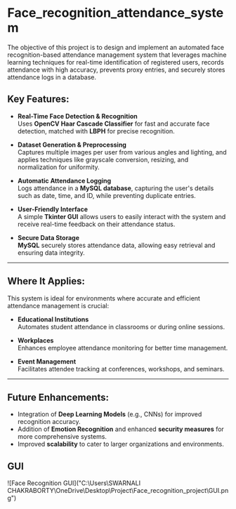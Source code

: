 # Face_recognition_attendance_system
The objective of this project is to design and implement an automated face recognition-based attendance management system that leverages machine learning techniques for real-time identification of registered users, records attendance with high accuracy, prevents proxy entries, and securely stores attendance logs in a database. 

## Key Features:

- **Real-Time Face Detection & Recognition**  
  Uses **OpenCV Haar Cascade Classifier** for fast and accurate face detection, matched with **LBPH** for precise recognition.

- **Dataset Generation & Preprocessing**  
  Captures multiple images per user from various angles and lighting, and applies techniques like grayscale conversion, resizing, and normalization for uniformity.

- **Automatic Attendance Logging**  
  Logs attendance in a **MySQL database**, capturing the user's details such as date, time, and ID, while preventing duplicate entries.

- **User-Friendly Interface**  
  A simple **Tkinter GUI** allows users to easily interact with the system and receive real-time feedback on their attendance status.

- **Secure Data Storage**  
  **MySQL** securely stores attendance data, allowing easy retrieval and ensuring data integrity.

---

## Where It Applies:

This system is ideal for environments where accurate and efficient attendance management is crucial:

- **Educational Institutions**  
  Automates student attendance in classrooms or during online sessions.

- **Workplaces**  
  Enhances employee attendance monitoring for better time management.

- **Event Management**  
  Facilitates attendee tracking at conferences, workshops, and seminars.

---

## Future Enhancements:
- Integration of **Deep Learning Models** (e.g., CNNs) for improved recognition accuracy.
- Addition of **Emotion Recognition** and enhanced **security measures** for more comprehensive systems.
- Improved **scalability** to cater to larger organizations and environments.

## GUI 
![Face Recognition GUI]("C:\Users\SWARNALI CHAKRABORTY\OneDrive\Desktop\Project\Face_recognition_project\GUI.png")

